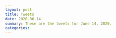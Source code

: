 ```yaml
---
layout: post
title: Tweets
date: 2020-06-14
summary: These are the tweets for June 14, 2020.
categories:
---
```


